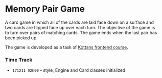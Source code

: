 # Memory Pair Game

A card game in which all of the cards are laid face down on a surface
and two cards are flipped face up over each turn.
The objective of the game is to turn over pairs of matching cards.
The game ends when the last pair has been picked up.

The game is developed as a task of
[Kottans frontend course](https://github.com/OleksiyRudenko/kottans_frontend).

### Time Track

* `171211 02h00` - style, Engine and Card classes initialized